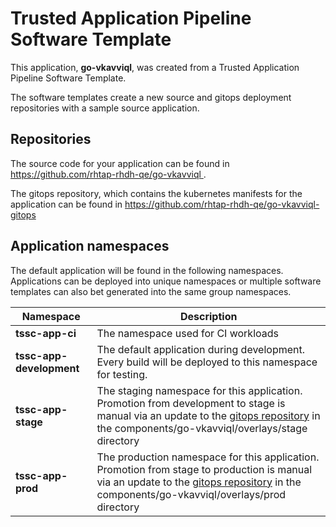 # Trusted Application Pipeline Software Template

This application, **go-vkavviql**, was created from a Trusted Application Pipeline Software Template.

The software templates create a new source and gitops deployment repositories with a sample source application. 

## Repositories

The source code for your application can be found in [https://github.com/rhtap-rhdh-qe/go-vkavviql ](https://github.com/rhtap-rhdh-qe/go-vkavviql ).
 
The gitops repository, which contains the kubernetes manifests for the application can be found in 
[https://github.com/rhtap-rhdh-qe/go-vkavviql-gitops ](https://github.com/rhtap-rhdh-qe/go-vkavviql-gitops ) 

## Application namespaces 

The default application will be found in the following namespaces. Applications can be deployed into unique namespaces or multiple software templates can also bet generated into the same group namespaces.  

|  Namespace   |  Description   |  
| -------- | -------- |
| **tssc-app-ci** | The namespace used for CI workloads |
| **tssc-app-development** | The default application during development. Every build will be deployed to this namespace for testing. |
| **tssc-app-stage** | The staging namespace for this application. Promotion from development to stage is manual via an update to the [gitops repository](https://github.com/rhtap-rhdh-qe/go-vkavviql-gitops ) in the components/go-vkavviql/overlays/stage directory |
| **tssc-app-prod** | The production namespace for this application. Promotion from stage to production is manual via an update to the [gitops repository](https://github.com/rhtap-rhdh-qe/go-vkavviql-gitops ) in the components/go-vkavviql/overlays/prod directory |